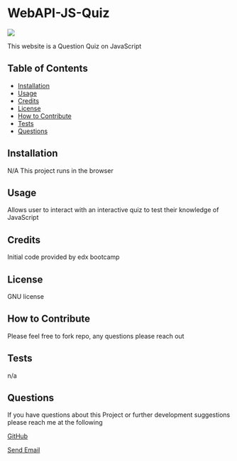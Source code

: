 
  
  # WebAPI-JS-Quiz

  <img src="https://img.shields.io/github/license/usesrname/WebAPI-JS-Quiz">

   This website is a Question Quiz on JavaScript

  ## Table of Contents

  - [Installation](#installation)
  - [Usage](#usage)
  - [Credits](#credits)
  - [License](#license)
  - [How to Contribute](#how-to-contribute)
  - [Tests](#tests)
  - [Questions](#questions)


  ## Installation

  N/A This project runs in the browser

  ## Usage

  Allows user to interact with an interactive quiz to test their knowledge of JavaScript

  ## Credits

  Initial code provided by edx bootcamp

  ## License

  GNU license

  ## How to Contribute
  
  Please feel free to fork repo, any questions please reach out

  ## Tests
  
  n/a

  ## Questions
  
  If you have questions about this Project or further development suggestions please reach me at the following

  <a href="https://github.com/usesrname">GitHub</a>

  <a href="mailto:email">Send Email</a>

